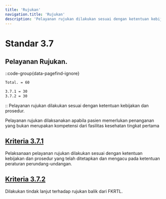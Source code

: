 ```yaml
---
title: 'Rujukan'
navigation.title: 'Rujukan'
description: 'Pelayanan rujukan dilakukan sesuai dengan ketentuan kebijakan dan prosedur. Pelayanan rujukan dilaksanakan apabila pasien memerlukan penanganan yang bukan merupakan kompetensi dari fasilitas kesehatan tingkat pertama '
---
```


# Standar 3.7 
## Pelayanan Rujukan. 
::code-group{data-pagefind-ignore}
```bash [Nilai]
Total. = 60
```
```bash [Kriteria]
3.7.1 = 30
3.7.2 = 30
```
::
Pelayanan rujukan dilakukan sesuai dengan ketentuan kebijakan dan prosedur. 

Pelayanan rujukan dilaksanakan apabila pasien memerlukan penanganan yang bukan merupakan kompetensi dari fasilitas kesehatan tingkat pertama 

## [Kriteria 3.7.1](/3/7/1) 
Pelaksanaan pelayanan rujukan dilakukan sesuai dengan ketentuan kebijakan dan prosedur yang telah ditetapkan dan mengacu pada ketentuan peraturan perundang-undangan. 

## [Kriteria 3.7.2](/3/7/2) 
Dilakukan tindak lanjut terhadap rujukan balik dari FKRTL. 

